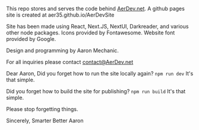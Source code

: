 This repo stores and serves the code behind [AerDev.net](https://aerdev.net).
A github pages site is created at aer35.github.io/AerDevSite

Site has been made using React, Next.JS, NextUI, Darkreader, and various other node packages.
Icons provided by Fontawesome.
Website font provided by Google.

Design and programming by Aaron Mechanic.

For all inquiries please contact [contact@AerDev.net](mailto:contact@AerDev.net)


Dear Aaron,
Did you forget how to run the site locally again?
`npm run dev`
It's that simple.

Did you forget how to build the site for publishing?
`npm run build`
It's that simple.

Please stop forgetting things.

Sincerely,
Smarter Better Aaron